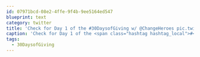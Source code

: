 ```yaml
---
id: 07971bcd-08e2-4ffe-9f4b-9ee5164ed547
blueprint: text
category: twitter
title: 'Check for Day 1 of the #30DaysofGiving w/ @ChangeHeroes pic.twitter.com/lcF9RzAGbI'
caption: 'Check for Day 1 of the <span class="hashtag hashtag_local">#<a href="http://tweettemp.darylchymko.ca/?tag=30daysofgiving">30DaysofGiving</a> w/ <span class="username username_linked">@<a href="https://twitter.com/ChangeHeroes" title="Change Heroes">ChangeHeroes</a></span> <a href="https://twitter.com/dchymko/status/407639879544107008/photo/1" title="https://twitter.com/dchymko/status/407639879544107008/photo/1" class="link link_untco link_untco_image">pic.twitter.com/lcF9RzAGbI</a><span class="embed_image embed_image_yes"><a href="https://twitter.com/dchymko/status/407639879544107008/photo/1"><img alt=''bag6t4lccaasa02-8953692'' src=''/images/2022/11/97d27-bag6t4lccaasa02-8953692.jpg'' /></a></span>'
tags:
  - 30DaysofGiving
---
```

